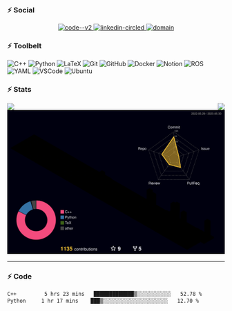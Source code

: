 ### ⚡ Social

<p align="center">

<p align="center">
  <a href= "https://github.com/zeidk/">
    <img width="64" height="64" src="https://img.icons8.com/nolan/50/code--v2.png" alt="code--v2"/>
  </a>
  <a href= "https://www.linkedin.com/in/zeidkootbally/">
    <img width="64" height="64" src="https://img.icons8.com/nolan/64/linkedin-circled.png" alt="linkedin-circled"/>
  </a>

  <a href= "[https://www.nist.gov/people/zeid-kootbally](https://www.nist.gov/people/zeid-kootbally)">
    <img width="64" height="64" src="https://img.icons8.com/nolan/64/domain.png" alt="domain"/>
  </a>
</p>


### ⚡ Toolbelt

<p float="left">
  <img height="20" alt="C++" src="https://img.shields.io/badge/Language-C%2B%2B-orange?style=plastic&logo=cplusplus"/>
  <img height="20" alt="Python" src="https://img.shields.io/badge/Language-Python-informational?style=plastic&logo=python"/>
  <img height="20" alt="LaTeX" src="https://img.shields.io/badge/Language-LaTeX-critical?style=plastic&logo=latex"/>
  <img height="20" alt="Git" src="https://img.shields.io/badge/Software-Git-yellow?style=plastic&logo=git"/>
  <img height="20" alt="GitHub" src="https://img.shields.io/badge/Software-Github-green?style=plastic&logo=github"/>
  <img height="20" alt="Docker" src="https://img.shields.io/badge/Software-Docker-red?style=plastic&logo=docker"/>
  <img height="20" alt="Notion" src="https://img.shields.io/badge/Software-Notion-black?style=plastic&logo=notion"/>
  <img height="20" alt="ROS" src="https://img.shields.io/badge/Software-ROS-2b688f?style=plastic&logo=ros"/>
  <img height="20" alt="YAML" src="https://img.shields.io/badge/Software-YAML-8f2b8a?style=plastic&logo=yaml"/>
  <img height="20" alt="VSCode" src="https://img.shields.io/badge/Software-VSCode-blue?style=plastic&logo=visualstudiocode"/>
  
  

  
  <img height="20" alt="Ubuntu" src="https://img.shields.io/badge/OS-Ubuntu-yellowgreen?style=plastic&logo=ubuntu"/>
</p>

### ⚡ Stats

<!-- [![Readme Card](https://github-readme-stats.vercel.app/api/pin/?username=usnistgov&repo=ros_carla_seri&theme=transparent")](https://github.com/anuraghazra/github-readme-stats) -->

<p align="center">
<a href="https://github.com/anuraghazra/github-readme-stats">
  <img align="left" src="https://github-readme-stats.vercel.app/api?username=zeidk&layout=compact&langs_count=10&rank_icon=github&count_private=true&ring_color=eb3467&show_icons=true&include_all_commits=true&theme=transparent&title_color=eb3467" />
</a>
<a href="https://github.com/anuraghazra/convoychat">
  <img align="right" src="https://github-readme-stats.vercel.app/api/top-langs/?username=zeidk&title_color=eb3467&theme=transparent&langs_count=7&layout=compact" />
</a>
</p>


<p align="center">
  <a href= "./profile-3d-contrib/profile-night-rainbow.svg">
    <img src="./profile-3d-contrib/profile-night-rainbow.svg"/>
  </a>
</p>

---

<!-- <a href= "">
    <img src="https://wakatime.com/share/@af609a7f-e79c-4b20-b63d-6f86656210f4/4c4d0cc0-7130-43e5-8dd2-b070ef70b7df.svg"/>
  </a> -->
  




<!--START_SECTION:waka-->


### ⚡ Code

```text
C++         5 hrs 23 mins   █████████████▒░░░░░░░░░░░   52.78 %
Python     1 hr 17 mins    ███▒░░░░░░░░░░░░░░░░░░░░░   12.70 %
```

<!--END_SECTION:waka-->

